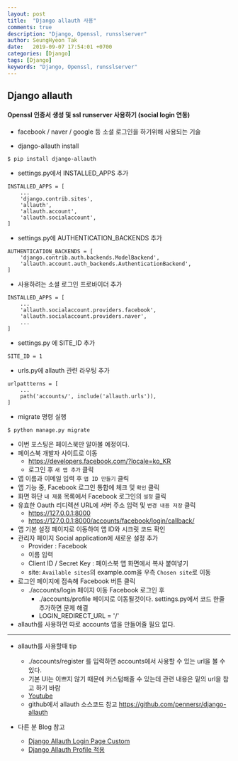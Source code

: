 ```yaml
---
layout: post
title:  "Django allauth 사용"
comments: true
description: "Django, Openssl, runsslserver"
author: SeungHyeon Tak
date:   2019-09-07 17:54:01 +0700
categories: [Django]
tags: [Django]
keywords: "Django, Openssl, runsslserver"
---
```

## Django allauth

#### Openssl 인증서 생성 및 ssl runserver 사용하기 (social login 연동)

* facebook / naver / google 등 소셜 로그인을 하기위해 사용되는 기술

* django-allauth install

```
$ pip install django-allauth
```

* settings.py에서 INSTALLED_APPS 추가

```
INSTALLED_APPS = [
    ...
    'django.contrib.sites',
    'allauth',
    'allauth.account',
    'allauth.socialaccount',
]
```

* settings.py에 AUTHENTICATION_BACKENDS 추가

```
AUTHENTICATION_BACKENDS = [
    'django.contrib.auth.backends.ModelBackend',
    'allauth.account.auth_backends.AuthenticationBackend',
]
```

* 사용하려는 소셜 로그인 프로바이더 추가

```
INSTALLED_APPS = [
    ...
    'allauth.socialaccount.providers.facebook',
    'allauth.socialaccount.providers.naver',
    ...
]
```

* settings.py 에 SITE_ID 추가

```
SITE_ID = 1
```

* urls.py에 allauth 관련 라우팅 추가

```
urlpattterns = [
    ...
    path('accounts/', include('allauth.urls')),
]
```

* migrate 명령 실행

```
$ python manage.py migrate
```

* 이번 포스팅은 페이스북만 알아볼 예정이다.
* 페이스북 개발자 사이트로 이동
  * https://developers.facebook.com/?locale=ko_KR
  * 로그인 후 `새 앱 추가` 클릭
* 앱 이름과 이메일 입력 후 `앱 ID 만들기` 클릭
* 앱 기능 중, Facebook 로그인 통합에 체크 및 `확인` 클릭
* 화면 하단 `내 제품` 목록에서 Facebook 로그인의 `설정` 클릭
* 유효한 Oauth 리디렉션 URL에 서버 주소 입력 및 `변경 내용 저장` 클릭
  * https://127.0.0.1:8000
  * https://127.0.0.1:8000/accounts/facebook/login/callback/
* 앱 기본 설정 페이지로 이동하여 앱 ID와 시크릿 코드 확인
* 관리자 페이지 Social application에 새로운 설정 추가
  * Provider : Facebook
  * 이름 입력
  * Client ID / Secret Key : 페이스북 앱 화면에서 복사 붙여넣기
  * site: `Available sites`의 example.com을 우측 `Chosen site`로 이동
* 로그인 페이지에 접속해 Facebook 버튼 클릭
  * ./accounts/login 페이지 이동 Facebook 로그인 후
    * ./accounts/profile 페이지로 이동될것이다. settings.py에서 코드 한줄 추가하면 문제 해결
    * LOGIN_REDIRECT_URL = '/'
* allauth를 사용하면 따로 accounts 앱을 만들어줄 필요 없다.
*****
* allauth를 사용할때 tip
  * ./accounts/register 를 입력하면 accounts에서 사용할 수 있는 url을 볼 수 있다.
  * 기본 UI는 이쁘지 않기 때문에 커스텀해줄 수 있는데 관련 내용은 밑의 url을 참고 하기 바람
  * [Youtube](https://www.youtube.com/watch?v=dXZim_jgaiI)
  * github에서 allauth 소스코드 참고 https://github.com/pennersr/django-allauth

* 다른 분 Blog 참고
  * [Django Allauth Login Page Custom](https://ngee.tistory.com/2161)
  * [Django Allauth Profile 적용](https://ngee.tistory.com/2160)
